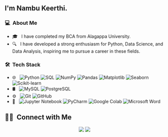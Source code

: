 ## I'm Nambu Keerthi.

### 💻 &nbsp;About Me 

- 🎓 &nbsp; I have completed my BCA from Alagappa University.
- 🔍 &nbsp; I have developed a strong enthusiasm for Python, Data Science, and Data Analysis, inspiring me to pursue a career in these fields.


### 🛠 &nbsp;Tech Stack

- 🌐 &nbsp;
  ![Python](https://img.shields.io/badge/-Python-333333?style=flat&logo=python)
  ![SQL](https://img.shields.io/badge/-SQL-333333?style=flat&logo=postgresql)
  ![NumPy](https://img.shields.io/badge/-NumPy-333333?style=flat&logo=numpy)
  ![Pandas](https://img.shields.io/badge/-Pandas-333333?style=flat&logo=pandas)
  ![Matplotlib](https://img.shields.io/badge/-Matplotlib-333333?style=flat&logo=python&logoColor=ffffff&labelColor=F6C343)
  ![Seaborn](https://img.shields.io/badge/-Seaborn-333333?style=flat&logo=python&logoColor=ffffff&labelColor=3C5A40)
  ![Scikit-learn](https://img.shields.io/badge/-Scikit--learn-333333?style=flat&logo=scikit-learn)
- 🛢 &nbsp;
  ![MySQL](https://img.shields.io/badge/-MySQL-333333?style=flat&logo=mysql)
  ![PostgreSQL](https://img.shields.io/badge/-PostgreSQL-333333?style=flat&logo=postgresql)
- ⚙️ &nbsp;
  ![Git](https://img.shields.io/badge/-Git-333333?style=flat&logo=git)
  ![GitHub](https://img.shields.io/badge/-GitHub-333333?style=flat&logo=github)
- 🔧 &nbsp;
  ![Jupyter Notebook](https://img.shields.io/badge/-Jupyter%20Notebook-333333?style=flat&logo=jupyter)
  ![PyCharm](https://img.shields.io/badge/-PyCharm-333333?style=flat&logo=pycharm)
  ![Google Colab](https://img.shields.io/badge/-Google%20Colab-333333?style=flat&logo=google-colab)
  ![Microsoft Word](https://img.shields.io/badge/-Microsoft%20Word-333333?style=flat&logo=microsoft-word)


##  🤝🏻 &nbsp;Connect with Me

<p align="center">
<a href="www.linkedin.com/in/keerthi-r-9b8839283/"><img src="https://img.shields.io/badge/-Nambu%20Keerthi-0077B5?style=flat-square&logo=Linkedin&logoColor=white"/></a>
<a href="mailto:nambu935@gmail.com"><img src="https://img.shields.io/badge/-nambu935@gmail.com-D14836?style=flat-square&logo=Gmail&logoColor=white"/></a>
